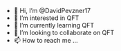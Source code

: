 - 👋 Hi, I’m @DavidPevzner17
- 👀 I’m interested in QFT
- 🌱 I’m currently learning QFT
- 💞️ I’m looking to collaborate on QFT
- 📫 How to reach me ...
